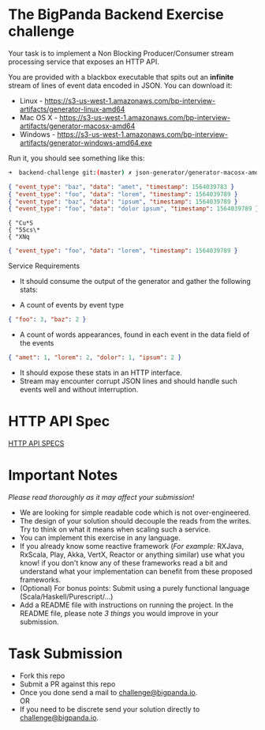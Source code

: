 # The BigPanda Backend Exercise challenge

Your task is to implement a Non Blocking Producer/Consumer stream processing service that exposes an HTTP API.

You are provided with a blackbox executable that spits out an __infinite__ stream of lines of event data encoded in JSON. You can download it:
* Linux - https://s3-us-west-1.amazonaws.com/bp-interview-artifacts/generator-linux-amd64
* Mac OS X - https://s3-us-west-1.amazonaws.com/bp-interview-artifacts/generator-macosx-amd64
* Windows - https://s3-us-west-1.amazonaws.com/bp-interview-artifacts/generator-windows-amd64.exe

Run it, you should see something like this:
```bash
➜  backend-challenge git:(master) ✗ json-generator/generator-macosx-amd64
```
```json
{ "event_type": "baz", "data": "amet", "timestamp": 1564039783 }
{ "event_type": "foo", "data": "lorem", "timestamp": 1564039789 }
{ "event_type": "baz", "data": "ipsum", "timestamp": 1564039789 }
{ "event_type": "foo", "data": "dolor ipsum", "timestamp": 1564039789 }
```
```
{ "Cu*S
{ "5Scs\*
{ "XNq
```
```json
{ "event_type": "foo", "data": "lorem", "timestamp": 1564039789 }
```

Service Requirements

* It should consume the output of the generator and gather the following stats:
- A count of events by event type
```json
{ "foo": 3, "baz": 2 }
```
- A count of words appearances, found in each event in the data field of the events
```json
{ "amet": 1, "lorem": 2, "dolor": 1, "ipsum": 2 }
```
- It should expose these stats in an HTTP interface.
- Stream may encounter corrupt JSON lines and should handle such events well and without interruption.

# HTTP API Spec

[HTTP API SPECS](https://bigpandaio.github.io/challenge/index.html)

# Important Notes 

*_Please read thoroughly as it may affect your submission!_*

* We are looking for simple readable code which is not over-engineered.
* The design of your solution should decouple the reads from the writes. Try to think on what it means when scaling such a service.
* You can implement this exercise in any language.
* If you already know some reactive framework (*For example:* RXJava, RxScala, Play, Akka, VertX, Reactor or anything similar) use what you know! if you don't know any of these frameworks read a bit and understand what your implementation can benefit from these proposed frameworks.
* (Optional) For bonus points: Submit using a purely functional language (Scala/Haskell/Purescript/...)
* Add a README file  with instructions on running the project. In the README file, please note *3 things* you would improve in your submission.

# Task Submission

- Fork this repo
- Submit a PR against this repo
- Once you done send a mail to [challenge@bigpanda.io](mailto:challenge@bigpanda.io).
<br/>OR
- If you need to be discrete send your solution directly to [challenge@bigpanda.io](mailto:challenge@bigpanda.io).